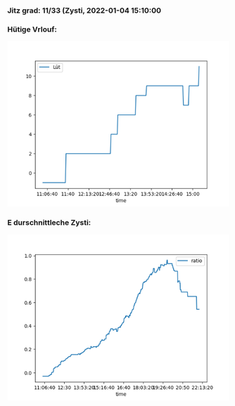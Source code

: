 ### Jitz grad: 11/33 (Zysti, 2022-01-04 15:10:00

### Hütige Vrlouf:
![Graph](Today.png)

### E durschnittleche Zysti:
![Graph](Zysti.png)